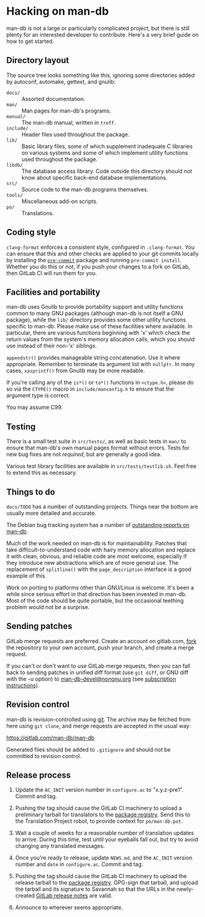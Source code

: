 Hacking on man-db
=================

man-db is not a large or particularly complicated project, but there is
still plenty for an interested developer to contribute. Here's a very brief
guide on how to get started.


Directory layout
----------------

The source tree looks something like this, ignoring some directories added
by autoconf, automake, gettext, and gnulib:

<dl>
  <dt><code>docs/</code></dt>
  <dd>Assorted documentation.</dd>

  <dt><code>man/</code></dt>
  <dd>Man pages for man-db's programs.</dd>

  <dt><code>manual/</code></dt>
  <dd>The man-db manual, written in <code>troff</code>.</dd>

  <dt><code>include/</code></dt>
  <dd>Header files used throughout the package.</dd>

  <dt><code>lib/</code></dt>
  <dd>
    Basic library files, some of which supplement inadequate C libraries on
    various systems and some of which implement utility functions used
    throughout the package.
  </dd>

  <dt><code>libdb/</code></dt>
  <dd>
    The database access library. Code outside this directory should not know
    about specific back-end database implementations.
  </dd>

  <dt><code>src/</code></dt>
  <dd>Source code to the man-db programs themselves.</dd>

  <dt><code>tools/</code></dt>
  <dd>Miscellaneous add-on scripts.</dd>

  <dt><code>po/</code></dt>
  <dd>Translations.</dd>
</dl>


Coding style
------------

`clang-format` enforces a consistent style, configured in `.clang-format`.
You can ensure that this and other checks are applied to your git commits
locally by installing the [`pre-commit`](https://pre-commit.com/) package
and running `pre-commit install`. Whether you do this or not, if you push
your changes to a fork on GitLab, then GitLab CI will run them for you.


Facilities and portability
--------------------------

man-db uses Gnulib to provide portability support and utility functions
common to many GNU packages (although man-db is not itself a GNU package),
while the `lib/` directory provides some other utility functions specific to
man-db. Please make use of these facilities where available. In particular,
there are various functions beginning with 'x' which check the return values
from the system's memory allocation calls, which you should use instead of
their non-'x' siblings.

`appendstr()` provides manageable string concatenation. Use it where
appropriate. Remember to terminate its argument list with `nullptr`. In many
cases, `xasprintf()` from Gnulib may be more readable.

If you're calling any of the `is*()` or `to*()` functions in `<ctype.h>`,
please do so via the `CTYPE()` macro in `include/manconfig.h` to ensure that
the argument type is correct.

You may assume C99.


Testing
-------

There is a small test suite in `src/tests/`, as well as basic tests in
`man/` to ensure that man-db's own manual pages format without errors. Tests
for new bug fixes are not *required*, but are generally a good idea.

Various test library facilities are available in `src/tests/testlib.sh`.
Feel free to extend this as necessary.


Things to do
------------

`docs/TODO` has a number of outstanding projects. Things near the bottom are
usually more detailed and accurate.

The Debian bug tracking system has a number of [outstanding reports on
man-db](https://bugs.debian.org/cgi-bin/pkgreport.cgi?pkg=man-db;ordering=upstream).

Much of the work needed on man-db is for maintainability. Patches that take
difficult-to-understand code with hairy memory allocation and replace it
with clean, obvious, and reliable code are most welcome, especially if they
introduce new abstractions which are of more general use. The replacement of
`splitline()` with the `page_description` interface is a good example of
this.

Work on porting to platforms other than GNU/Linux is welcome. It's been a
while since serious effort in that direction has been invested in man-db.
Most of the code should be quite portable, but the occasional teething
problem would not be a surprise.


Sending patches
---------------

GitLab merge requests are preferred. Create an account on gitlab.com,
[fork](https://gitlab.com/man-db/man-db/-/forks/new) the repository to your
own account, push your branch, and create a merge request.

If you can't or don't want to use GitLab merge requests, then you can fall
back to sending patches in unified diff format (use `git diff`, or GNU diff
with the -u option) to man-db-devel@nongnu.org (see [subscription
instructions](https://lists.nongnu.org/mailman/listinfo/man-db-devel)).


Revision control
----------------

man-db is revision-controlled using [git](https://git-scm.com/). The archive
may be fetched from here using `git clone`, and merge requests are accepted
in the usual way:

  https://gitlab.com/man-db/man-db

Generated files should be added to `.gitignore` and should not be committed
to revision control.


Release process
---------------

1. Update the `AC_INIT` version number in `configure.ac` to "x.y.z-pre1".
   Commit and tag.

2. Pushing the tag should cause the GitLab CI machinery to upload a
   preliminary tarball for translators to the [package
   registry](https://gitlab.com/man-db/man-db/-/packages). Send this to the
   Translation Project robot, to provide context for `po/man-db.pot`.

3. Wait a couple of weeks for a reasonable number of translation updates to
   arrive. During this time, test until your eyeballs fall out, but try to
   avoid changing any translated messages.

4. Once you're ready to release, update `NEWS.md`, and
   the `AC_INIT` version number and `date` in `configure.ac`. Commit and
   tag.

5. Pushing the tag should cause the GitLab CI machinery to upload the
   release tarball to the [package
   registry](https://gitlab.com/man-db/man-db/-/packages). GPG-sign that
   tarball, and upload the tarball and its signature to Savannah so that the
   URLs in the newly-created [GitLab release
   notes](https://gitlab.com/man-db/man-db/-/releases) are valid.

6. Announce to wherever seems appropriate.
